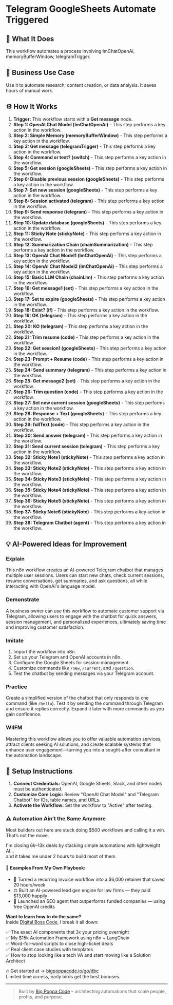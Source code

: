 # Telegram GoogleSheets Automate Triggered

## 🚀 What It Does
This workflow automates a process involving lmChatOpenAi, memoryBufferWindow, telegramTrigger.

## 💼 Business Use Case
Use it to automate research, content creation, or data analysis. It saves hours of manual work.

## ⚙️ How It Works
1.  **Trigger:** This workflow starts with a **Get message** node.
2. **Step 1: OpenAI Chat Model (lmChatOpenAi)** - This step performs a key action in the workflow.
3. **Step 2: Simple Memory (memoryBufferWindow)** - This step performs a key action in the workflow.
4. **Step 3: Get message (telegramTrigger)** - This step performs a key action in the workflow.
5. **Step 4: Command or text? (switch)** - This step performs a key action in the workflow.
6. **Step 5: Get session (googleSheets)** - This step performs a key action in the workflow.
7. **Step 6: Disable previous session (googleSheets)** - This step performs a key action in the workflow.
8. **Step 7: Set new session (googleSheets)** - This step performs a key action in the workflow.
9. **Step 8: Session activated (telegram)** - This step performs a key action in the workflow.
10. **Step 9: Send response (telegram)** - This step performs a key action in the workflow.
11. **Step 10: Update database (googleSheets)** - This step performs a key action in the workflow.
12. **Step 11: Sticky Note (stickyNote)** - This step performs a key action in the workflow.
13. **Step 12: Summarization Chain (chainSummarization)** - This step performs a key action in the workflow.
14. **Step 13: OpenAI Chat Model1 (lmChatOpenAi)** - This step performs a key action in the workflow.
15. **Step 14: OpenAI Chat Model2 (lmChatOpenAi)** - This step performs a key action in the workflow.
16. **Step 15: Basic LLM Chain (chainLlm)** - This step performs a key action in the workflow.
17. **Step 16: Get message1 (set)** - This step performs a key action in the workflow.
18. **Step 17: Set to expire (googleSheets)** - This step performs a key action in the workflow.
19. **Step 18: Exist? (if)** - This step performs a key action in the workflow.
20. **Step 19: OK (telegram)** - This step performs a key action in the workflow.
21. **Step 20: KO (telegram)** - This step performs a key action in the workflow.
22. **Step 21: Trim resume (code)** - This step performs a key action in the workflow.
23. **Step 22: Get session1 (googleSheets)** - This step performs a key action in the workflow.
24. **Step 23: Prompt + Resume (code)** - This step performs a key action in the workflow.
25. **Step 24: Send summary (telegram)** - This step performs a key action in the workflow.
26. **Step 25: Get message2 (set)** - This step performs a key action in the workflow.
27. **Step 26: Trim question (code)** - This step performs a key action in the workflow.
28. **Step 27: Set new current session (googleSheets)** - This step performs a key action in the workflow.
29. **Step 28: Response + Text (googleSheets)** - This step performs a key action in the workflow.
30. **Step 29: fullText (code)** - This step performs a key action in the workflow.
31. **Step 30: Send answer (telegram)** - This step performs a key action in the workflow.
32. **Step 31: Send current session (telegram)** - This step performs a key action in the workflow.
33. **Step 32: Sticky Note1 (stickyNote)** - This step performs a key action in the workflow.
34. **Step 33: Sticky Note2 (stickyNote)** - This step performs a key action in the workflow.
35. **Step 34: Sticky Note3 (stickyNote)** - This step performs a key action in the workflow.
36. **Step 35: Sticky Note4 (stickyNote)** - This step performs a key action in the workflow.
37. **Step 36: Sticky Note5 (stickyNote)** - This step performs a key action in the workflow.
38. **Step 37: Sticky Note6 (stickyNote)** - This step performs a key action in the workflow.
39. **Step 38: Telegram Chatbot (agent)** - This step performs a key action in the workflow.

## 💡 AI-Powered Ideas for Improvement
### Explain
This n8n workflow creates an AI-powered Telegram chatbot that manages multiple user sessions. Users can start new chats, check current sessions, resume conversations, get summaries, and ask questions, all while interacting with OpenAI's language model.

### Demonstrate
A business owner can use this workflow to automate customer support via Telegram, allowing users to engage with the chatbot for quick answers, session management, and personalized experiences, ultimately saving time and improving customer satisfaction.

### Imitate
1. Import the workflow into n8n.
2. Set up your Telegram and OpenAI accounts in n8n.
3. Configure the Google Sheets for session management.
4. Customize commands like `/new`, `/current`, and `/question`.
5. Test the chatbot by sending messages via your Telegram account.

### Practice
Create a simplified version of the chatbot that only responds to one command (like `/hello`). Test it by sending the command through Telegram and ensure it replies correctly. Expand it later with more commands as you gain confidence.

### WIIFM
Mastering this workflow allows you to offer valuable automation services, attract clients seeking AI solutions, and create scalable systems that enhance user engagement—turning you into a sought-after consultant in the automation landscape.

## 🔧 Setup Instructions
1. **Connect Credentials:** OpenAI, Google Sheets, Slack, and other nodes must be authenticated.
2. **Customize Core Logic:** Review "OpenAI Chat Model" and "Telegram Chatbot" for IDs, table names, and URLs.
3. **Activate the Workflow:** Set the workflow to "Active" after testing.

### ⚠️ Automation Ain’t the Same Anymore

Most builders out here are stuck doing $500 workflows and calling it a win.  
That’s not the move.  

I'm closing $6k–$13k deals by stacking simple automations with lightweight AI...  
and it takes me under 2 hours to build most of them.

#### 🧠 Examples From My Own Playbook:
- 🔁 Turned a recurring invoice workflow into a $6,000 retainer that saved 20 hours/week  
- ⚖️ Built an AI-powered lead gen engine for law firms — they paid $13,000 happily  
- 🚀 Launched an SEO agent that outperforms funded companies — using free OpenAI credits  

**Want to learn how to do the same?**  
Inside [Digital Boss Code](https://bigpoppacode.io/go/dbc), I break it all down:

✅ The exact AI components that 3x your pricing overnight  
✅ My $15k Automation Framework using n8n + LangChain  
✅ Word-for-word scripts to close high-ticket deals  
✅ Real client case studies with templates  
✅ How to stop looking like a tech VA and start moving like a Solution Architect  

🔥 Get started at → [bigpoppacode.io/go/dbc](https://bigpoppacode.io/go/dbc)  
Limited time access, early birds get the best bonuses.

---
> Built by [Big Poppa Code](https://bigpoppacode.io) – architecting automations that scale people, profits, and purpose.
